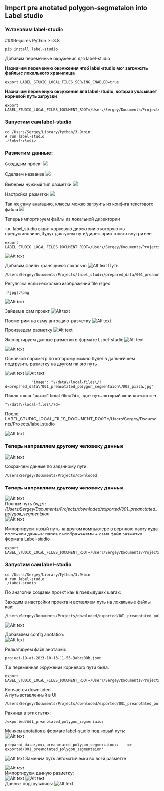 ## Import pre anotated polygon-segmetaion into Label studio

### Установим label-studio

###Requires Python >=3.8
```
pip install label-studio
```

Добавим переменные окружения для label-studio

**Назначим переменую окружения чтоб label-studio мог загружать файлы с локального хранилища**
```
export LABEL_STUDIO_LOCAL_FILES_SERVING_ENABLED=true
```

**Назначим переменую окружения для label-studio, которая указывает корневой путь загрузки**
```
export LABEL_STUDIO_LOCAL_FILES_DOCUMENT_ROOT=/Users/Sergey/Documents/Projects/label_studio
```

### Запустим сам label-studio
```
cd /Users/Sergey/Library/Python/3.9/bin
# run label-studio
./label-studio
```

### Разметим данные:

Создадим проект
![](./prepared_data/screen_instruction_segment/001.png)

Сделаем название
![](./prepared_data/screen_instruction_segment/002.png)

Выберем нужный тип разметки
![](./prepared_data/screen_instruction_segment/003.png)

Настройка разметки
![](./prepared_data/screen_instruction_segment/004.png)

Так же саму анатацию, классы можно загруить из конфига текстового файла
![](./prepared_data/screen_instruction_segment/005.png)


Теперь импортируем файлы из локальной директории

т.к. label_studio видит корневую директоиию которую мы предустановили, будут доступны пути/директории только внутри нее
```
export LABEL_STUDIO_LOCAL_FILES_DOCUMENT_ROOT=/Users/Sergey/Documents/Projects/label_studio
```

![Alt text](./prepared_data/screen_instruction_segment/006.png)

Добавим файлы хранящиеся локально
![Alt text](./prepared_data/screen_instruction_segment/007.png)
Путь  
```
/Users/Sergey/Documents/Projects/label_studio/prepared_data/001_preanotated_polygon_segmentaion
```
Регулярка если несколько изображений file regex
```
.*jpg|.*png
```
![Alt text](./prepared_data/screen_instruction_segment/008.png)

Зайдем в сам проект
![Alt text](./prepared_data/screen_instruction_segment/009.png)

Посмотрим на саму антоацию-разметку
![Alt text](./prepared_data/screen_instruction_segment/010.png)


Произведем разметку
![Alt text](./prepared_data/screen_instruction_segment/011.png)


Экспортируем данные разметки в формате Label-studio
![Alt text](./prepared_data/screen_instruction_segment/012.png)

![Alt text](./prepared_data/screen_instruction_segment/013.png)

Основной параметр по которому можно будет в дальнейшем подгрузить разметку на другом пк это путь

![Alt text](./prepared_data/screen_instruction_segment/014.png)
![Alt text](./prepared_data/screen_instruction_segment/015.png)
```
            "image": "\/data\/local-files\/?d=prepared_data\/001_preanotated_polygon_segmentaion\/002_pizza.jpg"
```
После знака "равно" local-files\/?d=, идет путь который начинаеться с =>
```
"\/data\/local-files\/?d=
```
После
LABEL_STUDIO_LOCAL_FILES_DOCUMENT_ROOT=/Users/Sergey/Documents/Projects/label_studio

![Alt text](./prepared_data/screen_instruction_segment/016.png)

### Теперь направляем другому человеку данные  
![Alt text](./prepared_data/screen_instruction_segment/017.png)

Сохраняем данные по заданному пути:
```
/Users/Sergey/Documents/Projects/downloded
```
### Теперь направляем другому человеку данные  
![Alt text](./prepared_data/screen_instruction_segment/017.png)  
Полный путь будет: */Users/Sergey/Documents/Projects/downloded/exported/001_preanotated_polygon_segmentaion*  
![Alt text](./prepared_data/screen_instruction_segment/018.png)

Импортируем нвоый путь на другом компьютере в верхнюю папку куда положили данные: папка с изображенями + сама файл разметки формата Label-studio
```
export LABEL_STUDIO_LOCAL_FILES_DOCUMENT_ROOT=/Users/Sergey/Documents/Projects/downloded
```
### Запустим сам label-studio
```
cd /Users/Sergey/Library/Python/3.9/bin
# run label-studio
./label-studio
```

По аналогии создаем проект как в предыдущих шагах:

Заходим в настройки проекта
и вставляем путь на локальные файлы как:
```
/Users/Sergey/Documents/Projects/downloded/exported/001_preanotated_polygon_segmentaion
```

![Alt text](./prepared_data/screen_instruction_segment/019.png)

Добавляем config anotation:  
![Alt text](./prepared_data/screen_instruction_segment/020.png)

Редкатируем файл анотаций:
```
project-19-at-2023-10-13-11-55-3abca08b.json  
```  
Т.к переменная окружения корневого пути была: 
```  
export LABEL_STUDIO_LOCAL_FILES_DOCUMENT_ROOT=/Users/Sergey/Documents/Projects/downloded 
```   
Кончается downloded  
А путь вставленный в UI  
```  
/Users/Sergey/Documents/Projects/downloded/exported/001_preanotated_polygon_segmentaion
```  
Рахница в этих путях:  
```  
/exported/001_preanotated_polygon_segmentaion
```  
Меняем  anotation в формате label-studio под новый путь:  
![Alt text](./prepared_data/screen_instruction_segment/021.png)

```  
prepared_data\/001_preanotated_polygon_segmentaion\/    =>
exported/001_preanotated_polygon_segmentaion/
```  

![Alt text](./prepared_data/screen_instruction_segment/022.png)
Заменим путь автоматически во всей разметке  

![Alt text](./prepared_data/screen_instruction_segment/023.png)  
Импортируем данную разметку:  
![Alt text](./prepared_data/screen_instruction_segment/024.png)
![Alt text](./prepared_data/screen_instruction_segment/025.png)  
Данные подгрузились:
![Alt text](./prepared_data/screen_instruction_segment/026.png)
